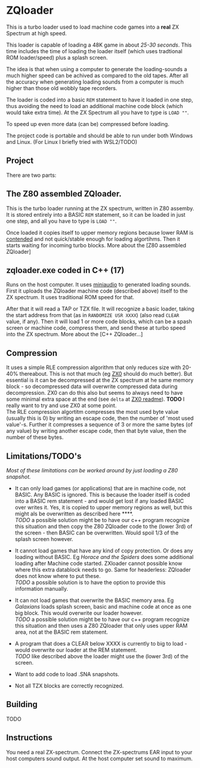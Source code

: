 ZQloader
====

This is a turbo loader used to load machine code games into a **real** ZX Spectrum at high speed.  

This loader is capable of loading a 48K game in about *25-30 seconds*. This time includes the time of loading the loader itself (which uses tradtional ROM loader/speed) plus a splash screen.  

The idea is that when using a computer to generate the loading-sounds a much higher speed can be achived as compared to the old tapes. After all the accuracy when generating loading sounds from a computer is much higher than those old wobbly tape recorders.   

The loader is coded into a basic `REM` statement to have it loaded in one step, thus avoiding the need to load an additional machine code block (which would take extra time). At the ZX Spectrum all you have to type is `LOAD ""`.

To speed up even more data (can be) compressed before loading.

The project code is portable and should be able to run under both Windows and Linux. (For Linux I briefly tried with WSL2/TODO)

Project
----
There are two parts: 

The Z80 assembled ZQloader.
--
This is the turbo loader running at the ZX spectrum, written in Z80 assemby. It is stored entirely into a BASIC `REM` statement, so it can be loaded in just one step, and all you have to type is `LOAD ""`.  

Once loaded it copies itself to upper memory regions because lower RAM is [contended](https://en.wikipedia.org/wiki/Contended_memory) and not quick/stable enough for loading algortihms. Then it starts waiting for incoming turbo blocks.
More about the [Z80 assembled ZQloader]


zqloader.exe coded in C++ (17) 
---
Runs on the host computer. It uses [miniaudio](https://github.com/mackron/miniaudio) to generated loading sounds.  
First it uploads the ZQloader machine code (described above) itself to the ZX spectrum. It uses traditional ROM speed for that.

After that it will read a TAP or TZX file. It will recognize a basic loader, taking the start address from that (as in `RANDOMIZE USR XXXX`) (also read `CLEAR` value, if any). Then it will load 1 or more code blocks, which can be a spash screen or machine code, compress them, and send these at turbo speed into the ZX spectrum. 
More about the [C++ ZQloader...]


Compression
---
It uses a simple RLE compression algorithm that only reduces size with 20-40% thereabout. This is not that much (eg [ZX0](https://github.com/einar-saukas/ZX0) should do much better). But essential is it can be decompressed at the ZX spectrum at he same memory block - so decompressed data will overwrite compressed data during decompression. ZX0 can do this also but seems to always need to have some minimal extra space at the end (see `delta` at [ZX0 readme](https://github.com/einar-saukas/ZX0#readme)). **TODO** I really want to try and use ZX0 at some point.  
The RLE compression algortitm compresses the most used byte value (usually this is 0) by writing an escape code, then the number of 'most used value'-s. Further it compresses a sequence of 3 or more the same bytes (of any value) by writing another escape code, then that byte value, then the number of these bytes.

Limitations/TODO's
---

*Most of these limitations can be worked around by just loading a Z80 snapshot.*

* It can only load games (or applications) that are in machine code, not BASIC. Any BASIC is ignored. This is because the loader itself is coded into a BASIC rem statement - and would get lost if any loaded BASIC over writes it. Yes, it is copied to upper memory regions as well, but this might als be overwritten as described here ****.  
*TODO* a possible solution might be to have our c++ program recognize this situation and then copy the Z80 ZQloader code to the (lower 3rd) of the screen - then BASIC can be overwritten. Would spoil 1/3 of the splash screen however.

* It cannot load games that have any kind of copy protection. Or does any loading without BASIC. Eg *Horace and the Spiders* does some additional loading after Machine code started. ZXloader cannot possible know where this extra datablock needs to go. Same for headerless: ZQloader does not know where to put these.  
*TODO* a possible solution is to have the option to provide this information manually.

* It can not load games that overwrite the BASIC memory area. Eg *Galaxians* loads splash screen, basic and machine code at once as one big block. This would overwrite our loader however.  
*TODO* a possible solution might be to have our c++ program recognize this situation and then uses a Z80 ZQloader that only uses upper RAM area, not at the BASIC rem statement.

* A program that does a CLEAR below XXXX is currently to big to load - would overwrite our loader at the REM statement.   
*TODO* like described above the loader might use the (lower 3rd) of the screen.

* Want to add code to load .SNA snapshots.

* Not all TZX blocks are correctly recognized.

Building
---

TODO

Instructions
---
You need a real ZX-spectrum. Connect the ZX-spectrums EAR input to your host computers sound output. At the host computer set sound to maximum.
